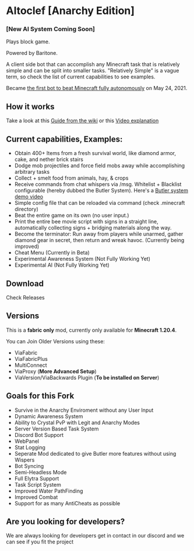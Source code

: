 # Altoclef [Anarchy Edition]

### [New AI System Coming Soon]

Plays block game.

Powered by Baritone.

A client side bot that can accomplish any Minecraft task that is relatively simple and can be split into smaller
tasks. "Relatively Simple" is a vague term, so check the list of current capabilities to see examples.

Became [the first bot to beat Minecraft fully autonomously](https://youtu.be/baAa6s8tahA) on May 24, 2021.

## How it works

Take a look at this [Guide from the wiki](https://github.com/gaucho-matrero/altoclef/wiki/1:-Documentation:-Big-Picture)
or this [Video explanation](https://youtu.be/q5OmcinQ2ck?t=387)

## Current capabilities, Examples:

- Obtain 400+ Items from a fresh survival world, like diamond armor, cake, and nether brick stairs
- Dodge mob projectiles and force field mobs away while accomplishing arbitrary tasks
- Collect + smelt food from animals, hay, & crops
- Receive commands from chat whispers via /msg. Whitelist + Blacklist configurable (hereby dubbed the Butler System).
  Here's
  a [Butler system demo video](https://drive.google.com/file/d/1axVYYMJ5VjmVHaWlCifFHTwiXlFssOUc/view?usp=sharing)
- Simple config file that can be reloaded via command (check .minecraft directory)
- Beat the entire game on its own (no user input.)
- Print the entire bee movie script with signs in a straight line, automatically collecting signs + bridging materials
  along the way.
- Become the terminator: Run away from players while unarmed, gather diamond gear in secret, then return and wreak
  havoc. (Currently being improved)
- Cheat Menu (Currently in Beta)
- Experimental Awareness System (Not Fully Working Yet)
- Experimental AI (Not Fully Working Yet)

## Download
Check Releases

## Versions

This is a **fabric only** mod, currently only available for **Minecraft 1.20.4**.

You can Join Older Versions using these:
- ViaFabric
- ViaFabricPlus
- MultiConnect
- ViaProxy (**More Advanced Setup**)
- ViaVersion/ViaBackwards Plugin (**To be installed on Server**)

## Goals for this Fork
- Survive in the Anarchy Enviroment without any User Input
- Dynamic Awareness System
- Ability to Crystal PvP with Legit and Anarchy Modes
- Server Version Based Task System
- Discord Bot Support
- WebPanel
- Stat Logging
- Seperate Mod dedicated to give Butler more features without using Wispers
- Bot Syncing
- Semi-Headless Mode
- Full Elytra Support
- Task Script System
- Improved Water PathFinding
- Improved Combat
- Support for as many AntiCheats as possible

## Are you looking for developers?
We are always looking for developers get in contact in our discord and we can see if you fit the project
